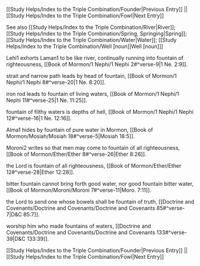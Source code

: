 [[Study Helps/Index to the Triple Combination/Founder|Previous Entry]]  ||  [[Study Helps/Index to the Triple Combination/Fowl|Next Entry]]

 See also [[Study Helps/Index to the Triple Combination/River|River]]; [[Study Helps/Index to the Triple Combination/Spring, Springing|Spring]]; [[Study Helps/Index to the Triple Combination/Water|Water]]; [[Study Helps/Index to the Triple Combination/Well [noun]|Well [noun]]]

 Lehi1 exhorts Laman1 to be like river, continually running into fountain of righteousness, [[Book of Mormon/1 Nephi/1 Nephi 2#^verse-9|1 Ne. 2:9]].

 strait and narrow path leads by head of fountain, [[Book of Mormon/1 Nephi/1 Nephi 8#^verse-20|1 Ne. 8:20]].

 iron rod leads to fountain of living waters, [[Book of Mormon/1 Nephi/1 Nephi 11#^verse-25|1 Ne. 11:25]].

 fountain of filthy waters is depths of hell, [[Book of Mormon/1 Nephi/1 Nephi 12#^verse-16|1 Ne. 12:16]].

 Alma1 hides by fountain of pure water in Mormon, [[Book of Mormon/Mosiah/Mosiah 18#^verse-5|Mosiah 18:5]].

 Moroni2 writes so that men may come to fountain of all righteousness, [[Book of Mormon/Ether/Ether 8#^verse-26|Ether 8:26]].

 the Lord is fountain of all righteousness, [[Book of Mormon/Ether/Ether 12#^verse-28|Ether 12:28]].

 bitter fountain cannot bring forth good water, nor good fountain bitter water, [[Book of Mormon/Moroni/Moroni 7#^verse-11|Moro. 7:11]].

 the Lord to send one whose bowels shall be fountain of truth, [[Doctrine and Covenants/Doctrine and Covenants/Doctrine and Covenants 85#^verse-7|D&C 85:7]].

 worship him who made fountains of waters, [[Doctrine and Covenants/Doctrine and Covenants/Doctrine and Covenants 133#^verse-39|D&C 133:39]].

[[Study Helps/Index to the Triple Combination/Founder|Previous Entry]]  ||  [[Study Helps/Index to the Triple Combination/Fowl|Next Entry]]